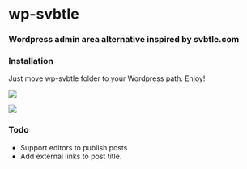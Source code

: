 # wp-svbtle
### Wordpress admin area alternative inspired by svbtle.com

### Installation
Just move wp-svbtle folder to your Wordpress path. Enjoy!

![][2]

![][1]

 [2]: https://github.com/gravityonmars/wp-svbtle/raw/master/wp-svbtle/screenshot-2.png
 [1]: https://github.com/gravityonmars/wp-svbtle/raw/master/wp-svbtle/screenshot-1.png


### Todo
* Support editors to publish posts
* Add external links to post title.
